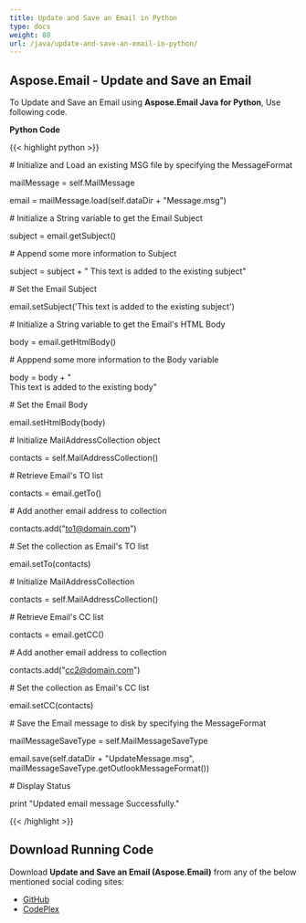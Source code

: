 ```yaml
---
title: Update and Save an Email in Python
type: docs
weight: 80
url: /java/update-and-save-an-email-in-python/
---
```


## **Aspose.Email - Update and Save an Email**
To Update and Save an Email using **Aspose.Email Java for Python**, Use following code.

**Python Code**

{{< highlight python >}}



\# Initialize and Load an existing MSG file by specifying the MessageFormat

mailMessage = self.MailMessage

email = mailMessage.load(self.dataDir + "Message.msg")

\# Initialize a String variable to get the Email Subject

subject = email.getSubject()

\# Append some more information to Subject

subject = subject + " This text is added to the existing subject"

\# Set the Email Subject

email.setSubject('This text is added to the existing subject')

\# Initialize a String variable to get the Email's HTML Body

body = email.getHtmlBody()

\# Apppend some more information to the Body variable

body = body + "<br> This text is added to the existing body"

\# Set the Email Body

email.setHtmlBody(body)

\# Initialize MailAddressCollection object

contacts = self.MailAddressCollection()

\# Retrieve Email's TO list

contacts = email.getTo()

\# Add another email address to collection

contacts.add("to1@domain.com")

\# Set the collection as Email's TO list

email.setTo(contacts)

\# Initialize MailAddressCollection

contacts = self.MailAddressCollection()

\# Retrieve Email's CC list

contacts = email.getCC()

\# Add another email address to collection

contacts.add("cc2@domain.com")

\# Set the collection as Email's CC list

email.setCC(contacts)

\# Save the Email message to disk by specifying the MessageFormat

mailMessageSaveType = self.MailMessageSaveType

email.save(self.dataDir + "UpdateMessage.msg", mailMessageSaveType.getOutlookMessageFormat())

\# Display Status

print "Updated email message Successfully."

{{< /highlight >}}
## **Download Running Code**
Download **Update and Save an Email (Aspose.Email)** from any of the below mentioned social coding sites:

- [GitHub](https://github.com/aspose-email/Aspose.Email-for-Java/releases/tag/Aspose.Email_Java_for_Python-v1.0)
- [CodePlex](http://asposeemailjavapython.codeplex.com/releases/)
